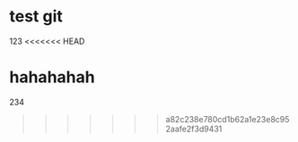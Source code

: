 # test git
123
<<<<<<< HEAD

hahahahah
=======
234
>>>>>>> a82c238e780cd1b62a1e23e8c952aafe2f3d9431

